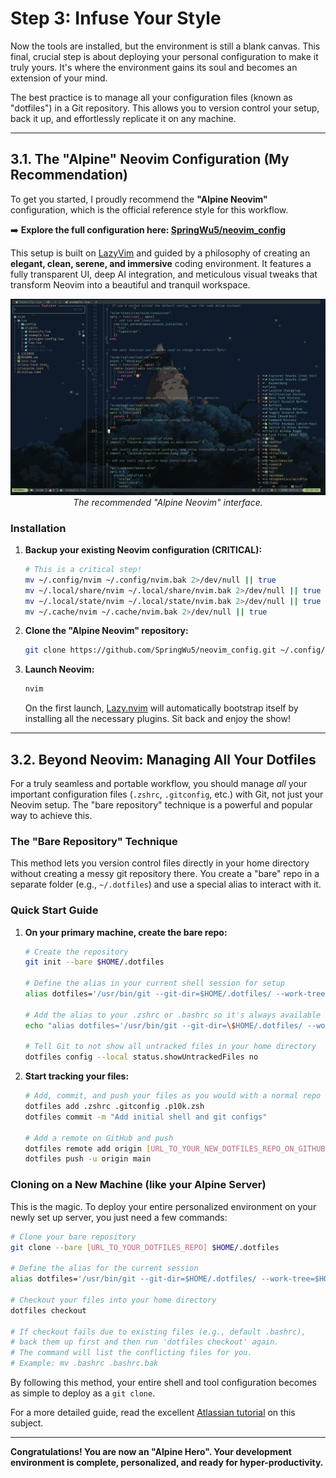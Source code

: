 # Step 3: Infuse Your Style

Now the tools are installed, but the environment is still a blank canvas. This final, crucial step is about deploying your personal configuration to make it truly yours. It's where the environment gains its soul and becomes an extension of your mind.

The best practice is to manage all your configuration files (known as "dotfiles") in a Git repository. This allows you to version control your setup, back it up, and effortlessly replicate it on any machine.

---

## 3.1. The "Alpine" Neovim Configuration (My Recommendation)

To get you started, I proudly recommend the **"Alpine Neovim"** configuration, which is the official reference style for this workflow.

➡️ **Explore the full configuration here: [SpringWu5/neovim_config](https://github.com/SpringWu5/neovim_config)**

This setup is built on [LazyVim](https://www.lazyvim.org/) and guided by a philosophy of creating an **elegant, clean, serene, and immersive** coding environment. It features a fully transparent UI, deep AI integration, and meticulous visual tweaks that transform Neovim into a beautiful and tranquil workspace.

<div align="center">
  <img src="https://raw.githubusercontent.com/SpringWu5/neovim_config/main/UI.png" alt="The Alpine Neovim UI" width="800">
  <br>
  <em>The recommended "Alpine Neovim" interface.</em>
</div>

### Installation

1.  **Backup your existing Neovim configuration (CRITICAL):**
    ```bash
    # This is a critical step!
    mv ~/.config/nvim ~/.config/nvim.bak 2>/dev/null || true
    mv ~/.local/share/nvim ~/.local/share/nvim.bak 2>/dev/null || true
    mv ~/.local/state/nvim ~/.local/state/nvim.bak 2>/dev/null || true
    mv ~/.cache/nvim ~/.cache/nvim.bak 2>/dev/null || true
    ```
2.  **Clone the "Alpine Neovim" repository:**
    ```bash
    git clone https://github.com/SpringWu5/neovim_config.git ~/.config/nvim
    ```
3.  **Launch Neovim:**
    ```bash
    nvim
    ```
    On the first launch, [Lazy.nvim](https://github.com/folke/lazy.nvim) will automatically bootstrap itself by installing all the necessary plugins. Sit back and enjoy the show!

---

## 3.2. Beyond Neovim: Managing All Your Dotfiles

For a truly seamless and portable workflow, you should manage *all* your important configuration files (`.zshrc`, `.gitconfig`, etc.) with Git, not just your Neovim setup. The "bare repository" technique is a powerful and popular way to achieve this.

### The "Bare Repository" Technique

This method lets you version control files directly in your home directory without creating a messy git repository there. You create a "bare" repo in a separate folder (e.g., `~/.dotfiles`) and use a special alias to interact with it.

### Quick Start Guide

1.  **On your primary machine, create the bare repo:**
    ```bash
    # Create the repository
    git init --bare $HOME/.dotfiles

    # Define the alias in your current shell session for setup
    alias dotfiles='/usr/bin/git --git-dir=$HOME/.dotfiles/ --work-tree=$HOME'

    # Add the alias to your .zshrc or .bashrc so it's always available
    echo "alias dotfiles='/usr/bin/git --git-dir=\$HOME/.dotfiles/ --work-tree=\$HOME'" >> ~/.zshrc

    # Tell Git to not show all untracked files in your home directory
    dotfiles config --local status.showUntrackedFiles no
    ```

2.  **Start tracking your files:**
    ```bash
    # Add, commit, and push your files as you would with a normal repo
    dotfiles add .zshrc .gitconfig .p10k.zsh
    dotfiles commit -m "Add initial shell and git configs"

    # Add a remote on GitHub and push
    dotfiles remote add origin [URL_TO_YOUR_NEW_DOTFILES_REPO_ON_GITHUB]
    dotfiles push -u origin main
    ```

### Cloning on a New Machine (like your Alpine Server)

This is the magic. To deploy your entire personalized environment on your newly set up server, you just need a few commands:

```bash
# Clone your bare repository
git clone --bare [URL_TO_YOUR_DOTFILES_REPO] $HOME/.dotfiles

# Define the alias for the current session
alias dotfiles='/usr/bin/git --git-dir=$HOME/.dotfiles/ --work-tree=$HOME'

# Checkout your files into your home directory
dotfiles checkout

# If checkout fails due to existing files (e.g., default .bashrc),
# back them up first and then run 'dotfiles checkout' again.
# The command will list the conflicting files for you.
# Example: mv .bashrc .bashrc.bak
```
By following this method, your entire shell and tool configuration becomes as simple to deploy as a `git clone`.

For a more detailed guide, read the excellent [Atlassian tutorial](https://www.atlassian.com/git/tutorials/dotfiles) on this subject.

---

**Congratulations! You are now an "Alpine Hero". Your development environment is complete, personalized, and ready for hyper-productivity.**
